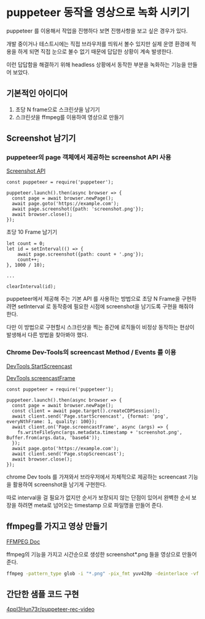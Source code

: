 # puppeteer 동작을 영상으로 녹화 시키기

puppeteer 를 이용해서 작업을 진행하다 보면 진행사항을 보고 싶은 경우가 있다.

개발 중이거나 테스트시에는 직접 브라우저를 띄워서 볼수 있지만 실제 운영 환경에 적용을 하게 되면 직접 눈으로 불수 없기 때문에 답답한 상황이 계속 발생한다.

이런 답답함을 해결하기 위해 headless 상황에서 동작한 부분을 녹화하는 기능을 만들어 보았다.

## 기본적인 아이디어

1. 초당 N frame으로 스크린샷을 남기기
2. 스크린샷을 ffmpeg를 이용하여 영상으로 만들기

## Screenshot 남기기

### puppeteer의 page 객체에서 제공하는 screenshot API 사용

[Screenshot API](https://pptr.dev/#?product=Puppeteer&version=v1.19.0&show=api-pagescreenshotoptions)
```node
const puppeteer = require('puppeteer');

puppeteer.launch().then(async browser => {
  const page = await browser.newPage();
  await page.goto('https://example.com');
  await page.screenshot({path: 'screenshot.png'});
  await browser.close();
});
```

초당 10 Frame 남기기
```node
let count = 0;
let id = setInterval(() => {
    await page.screenshot({path: count + '.png'});
    count++;
}, 1000 / 10);

...

clearInterval(id);
```

puppeteer에서 제공해 주는 기본 API 를 사용하는 방법으로 초당 N Frame을 구현하려면 setInterval 로 동작중에 필요한 시점에 screenshot을 남기도록 구현을 해줘야 한다.

다만 이 방법으로 구현할시 스크린샷을 찍는 중간에 로직들이 비정상 동작하는  현상이 발생해서 다른 방법을 찾아봐야 했다.

### Chrome Dev-Tools의 screencast Method / Events 를 이용

[DevTools StartScreencast](https://chromedevtools.github.io/devtools-protocol/tot/Page/#method-startScreencast)

[DevTools screencastFrame](https://chromedevtools.github.io/devtools-protocol/tot/Page/#event-screencastFrame)
```node
const puppeteer = require('puppeteer');

puppeteer.launch().then(async browser => {
  const page = await browser.newPage();
  const client = await page.target().createCDPSession();
  await client.send('Page.startScreencast', {format: 'png', everyNthFrame: 1, quality: 100});
  await client.on('Page.screencastFrame', async (args) => {
    fs.writeFileSync(args.metadata.timestamp + 'screenshot.png', Buffer.from(args.data, 'base64'));
  });
  await page.goto('https://example.com');
  await client.send('Page.stopScreencast');
  await browser.close();
});
```

chrome Dev tools 를 가져와서 브라우저에서 자체적으로 제공하는 screencast 기능을 활용하여 screenshot을 남기게 구현한다.

따로 interval을 걸 필요가 없지만 순서가 보장되지 않는 단점이 있어서 완벽한 순서 보장을 하려면 meta로 넘어오는 timestamp 으로 파일명을 만들어 준다.

## ffmpeg를 가지고 영상 만들기

[FFMPEG Doc](https://www.ffmpeg.org/ffmpeg.html)

ffmpeg의 기능을 가지고 시간순으로 생성한 screenshot*.png 들을 영상으로 만들어 준다.

```sh
ffmpeg -pattern_type glob -i "*.png" -pix_fmt yuv420p -deinterlace -vf "scale=640:360" -vsync 1 -threads 0 -vcodec libx264 -g 60 -sc_threshold 0 -b:v 1024k -bufsize 1216k -maxrate 1280k -preset medium -profile:v main -tune film -f mp4 -y result.mp4
```

## 간단한 샘플 코드 구현

[4ppl3Hun73r/puppeteer-rec-video](https://github.com/4ppl3Hun73r/puppeteer-rec-video)